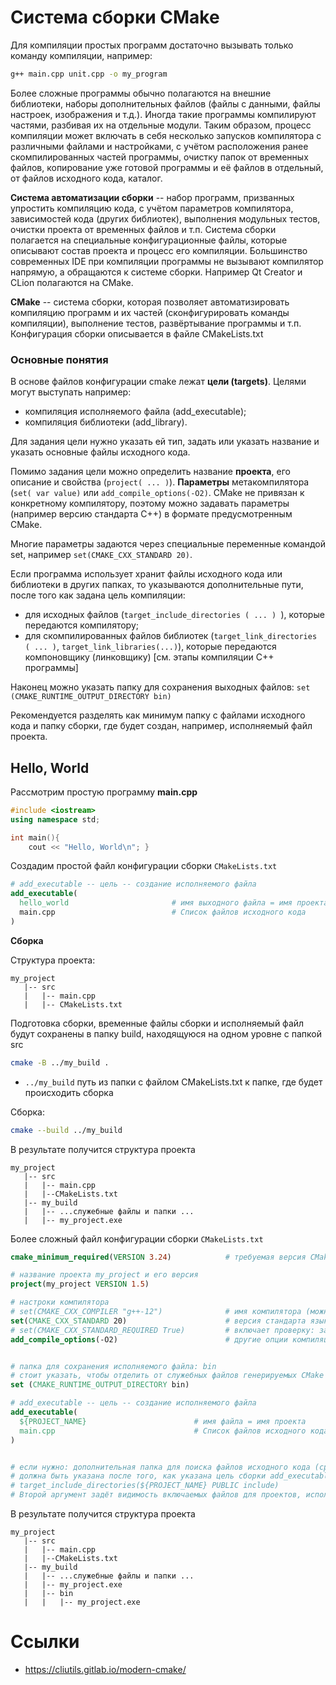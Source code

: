 # Система сборки CMake

Для компиляции простых программ достаточно вызывать только команду компиляции, например:
```bash
g++ main.cpp unit.cpp -o my_program 
```
Более сложные программы обычно полагаются на внешние библиотеки, наборы дополнительных файлов (файлы с данными, файлы настроек, изображения и т.д.).
Иногда такие программы компилируют частями, разбивая их на отдельные модули. 
Таким образом, процесс компиляции может включать в себя несколько запусков компилятора с различными файлами и настройками, 
с учётом расположения ранее скомпилированных частей программы, очистку папок от временных файлов, 
копирование уже готовой программы и её файлов в отдельный, от файлов исходного кода, каталог.

**Система автоматизации сборки** -- набор программ, призванных упростить компиляцию кода, с учётом параметров компилятора, 
зависимостей кода (других библиотек), выполнения модульных тестов, очистки проекта от временных файлов и т.п. 
Система сборки полагается на специальные конфигурационные файлы, которые описывают состав проекта и процесс его компиляции. 
Большинство современных IDE при компиляции программы не вызывают компилятор напрямую, а обращаются к системе сборки. 
Например Qt Creator и CLion полагаются на CMake.

**CMake** -- система сборки, которая позволяет автоматизировать компиляцию программ и их частей (сконфигурировать команды компиляции), 
выполнение тестов, развёртывание программы и т.п. Конфигурация сборки описывается в файле CMakeLists.txt


### Основные понятия
В основе файлов конфигурации cmake лежат **цели (targets)**. Целями могут выступать например: 
- компиляция исполняемого файла (add_executable);
- компиляция библиотеки  (add_library).

Для задания цели нужно указать ей тип, задать или указать название и указать основные файлы исходного кода.

Помимо задания цели можно определить название **проекта**, его описание и свойства (`project( ... )`). **Параметры** метакомпилятора (`set( var value)`  или `add_compile_options(-O2)`. CMake не привязан к конкретному компилятору, поэтому можно задавать параметры (например версию стандарта C++) в формате предусмотренным CMake.

Многие параметры задаются через специальные переменные командой set, например `set(CMAKE_CXX_STANDARD 20)`.

Если программа использует хранит файлы исходного кода или библиотеки в других папках, то указываются дополнительные пути, после того как задана цель компиляции:
- для исходных файлов (`target_include_directories ( ... ) `), которые передаются компилятору;
- для скомпилированных файлов библиотек (`target_link_directories ( ... )`, `target_link_libraries(...)`), которые передаются компоновщику (линковщику) [см. этапы компиляции С++ программы]

Наконец можно указать папку для сохранения выходных файлов: `set (CMAKE_RUNTIME_OUTPUT_DIRECTORY bin)`

Рекомендуется разделять как минимум папку с файлами исходного кода и папку сборки, где будет создан, например, исполняемый файл проекта. 

## Hello, World

Рассмотрим простую программу **main.cpp**
```C++
#include <iostream>
using namespace std;

int main(){
	cout << "Hello, World\n"; }
```
Создадим простой файл конфигурации сборки `CMakeLists.txt`
```cmake
# add_executable -- цель -- создание исполняемого файла
add_executable(                         
  hello_world                       # имя выходного файла = имя проекта
  main.cpp                          # Список файлов исходного кода
)
```

**Сборка**

Структура проекта:
```
my_project
   |-- src
   |   |-- main.cpp
   |   |-- CMakeLists.txt
```

Подготовка сборки, временные файлы сборки и исполняемый файл будут сохранены в папку build, находящуюся на одном уровне с папкой src
```bash
cmake -B ../my_build .
```
- `../my_build` путь из папки с файлом CMakeLists.txt к папке, где будет происходить сборка

Сборка:
```bash
cmake --build ../my_build 
```

В результате получится структура проекта
```
my_project
   |-- src
   |   |-- main.cpp
   |   |--CMakeLists.txt
   |-- my_build
   |   |-- ...служебные файлы и папки ...
   |   |-- my_project.exe
```



Более сложный файл конфигурации сборки `CMakeLists.txt`
```cmake
cmake_minimum_required(VERSION 3.24)			# требуемая версия CMake

# название проекта my_project и его версия
project(my_project VERSION 1.5)

# настроки компилятора
# set(CMAKE_CXX_COMPILER "g++-12")         		# имя компилятора (можно указать полный путь)
set(CMAKE_CXX_STANDARD 20)               		# версия стандарта языка
# set(CMAKE_CXX_STANDARD_REQUIRED True)  		# включает проверку: задана ли явно версия стандарта языка
add_compile_options(-O2)                 		# другие опции компиляции: второй уровень потимизации кода


# папка для сохранения исполняемого файла: bin
# стоит указать, чтобы отделить от служебных файлов генерируемых CMake
set (CMAKE_RUNTIME_OUTPUT_DIRECTORY bin)

# add_executable -- цель -- создание исполняемого файла
add_executable(                         
  ${PROJECT_NAME}                        # имя файла = имя проекта
  main.cpp                               # Список файлов исходного кода через пробел
)


# если нужно: дополнительная папка для поиска файлов исходного кода (cpp и h) 
# должна быть указана после того, как указана цель сборки add_executable или add_librarie
# target_include_directories(${PROJECT_NAME} PUBLIC include)
# Второй аргумент задёт видимость включаемых файлов для проектов, использующих данный (если они есть)
```


В результате получится структура проекта
```
my_project
   |-- src
   |   |-- main.cpp
   |   |--CMakeLists.txt
   |-- my_build
   |   |-- ...служебные файлы и папки ...
   |   |-- my_project.exe
   |   |-- bin
   |   |   |-- my_project.exe
```


# Ссылки
- https://cliutils.gitlab.io/modern-cmake/
